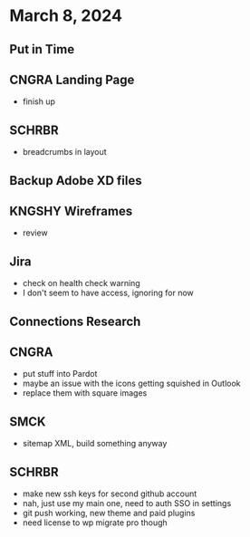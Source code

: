 # March 8, 2024

## Put in Time

## CNGRA Landing Page
- finish up

## SCHRBR
- breadcrumbs in layout

## Backup Adobe XD files

## KNGSHY Wireframes
- review

## Jira
- check on health check warning
- I don't seem to have access, ignoring for now

## Connections Research

## CNGRA
- put stuff into Pardot
- maybe an issue with the icons getting squished in Outlook
- replace them with square images

## SMCK
- sitemap XML, build something anyway

## SCHRBR
- make new ssh keys for second github account
- nah, just use my main one, need to auth SSO in settings
- git push working, new theme and paid plugins
- need license to wp migrate pro though
